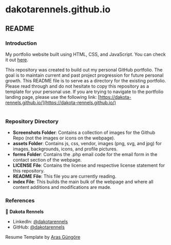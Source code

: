 # dakotarennels.github.io
## README

### Introduction
My portfolio website built using HTML, CSS, and JavaScript. You can check it out [here](https://dakota-rennels.github.io).

This repository was created to build out my personal GitHub portfolio. The goal is to maintain current and past project progression for future personal growth. This README file is to serve as a directory for the existing portfolio. Please read through and do not hesitate to copy this repository as a template for your personal use. If you are trying to navigate to the portfolio landing page, please use the following link: [https://dakota-rennels.github.io/](https://dakota-rennels.github.io/) <br><br>

### Repository Directory

- **Screenshots Folder**: Contains a collection of images for the Github Repo (not the images or icons on the webpage).
- **assets Folder**: Contains js, css, vendor, images (png, svg, and jpg) for images, backgrounds, icons, and profile pictures.
- **forms Folder**: Contains the .php email code for the email form in the contact section of the webpage.
- **LICENSE File**: Contains the license and respective license statement for this repository.
- **README File**: This file you are currently reading.
- **index File**: This builds the main bulk of the webpage and where all content additions and modifications are made.

### References

👤 **Dakota Rennels**

* LinkedIn: [@dakotarennels](www.linkedin.com/in/dakota-rennels)
* GitHub: [@dakotarennels](https://github.com/dakota-rennels)








Resume Template by [Aras Güngöre](https://github.com/arasgungore)
